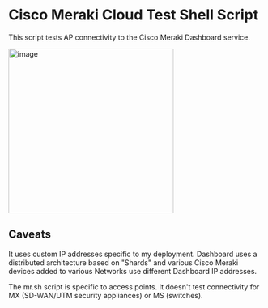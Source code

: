 # Cisco Meraki Cloud Test Shell Script

This script tests AP connectivity to the Cisco Meraki Dashboard service.

<img width="326" alt="image" src="https://github.com/user-attachments/assets/9aa5de0b-97ec-4cb1-af9d-99379d161e41" />

## Caveats
It uses custom IP addresses specific to my deployment. Dashboard uses a distributed architecture based on "Shards" and various Cisco Meraki devices added to various Networks use different Dashboard IP addresses.

The mr.sh script is specific to access points. It doesn't test connectivity for MX (SD-WAN/UTM security appliances) or MS (switches).

